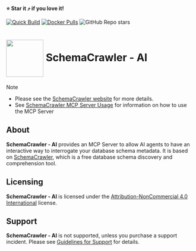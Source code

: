 <!-- markdownlint-disable MD041 -->
**:star: Star it :arrow_heading_up: if you love it!**

[![Quick Build](https://github.com/schemacrawler/SchemaCrawler-AI/workflows/Quick%20Build/badge.svg)](https://github.com/schemacrawler/SchemaCrawler-AI/actions?query=workflow%3A%22Quick+Build%22)
[![Docker Pulls](https://img.shields.io/docker/pulls/schemacrawler/schemacrawler-ai?color=FFDAB9)](https://hub.docker.com/r/schemacrawler/schemacrawler-ai/)
![GitHub Repo stars](https://img.shields.io/github/stars/schemacrawler/schemacrawler?style=social)

# <img src="https://raw.githubusercontent.com/schemacrawler/SchemaCrawler/main/schemacrawler-website/src/site/resources/images/schemacrawler_logo.png" height="100px" width="100px" valign="middle"/> SchemaCrawler - AI

> [!NOTE]  
> * Please see the [SchemaCrawler website](https://www.schemacrawler.com/) for more details.
> * See [SchemaCrawler MCP Server Usage](https://github.com/schemacrawler/SchemaCrawler-MCP-Server-Usage) for information on how to use the MCP Server


## About

**SchemaCrawler - AI** provides an MCP Server to allow AI agents to have an interactive way to interrogate your database schema metadata. It is based on [SchemaCrawler](https://www.schemacrawler.com/), which is a free database schema discovery and comprehension tool. 


## Licensing

**SchemaCrawler - AI** is licensed under the [Attribution-NonCommercial 4.0 International](https://creativecommons.org/licenses/by-nc/4.0/) license.


## Support

**SchemaCrawler - AI** is not supported, unless you purchase a support incident. Please see [Guidelines for Support](https://sualeh.github.io/SchemaCrawler/consulting.html) for details.
